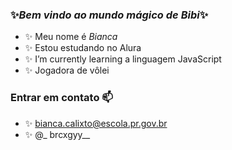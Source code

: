 ### ✨*Bem* *vindo* *ao* *mundo* *mágico* *de* *Bibi*✨

- ✨ Meu nome é _Bianca_
- ✨ Estou estudando no Alura
- ✨ I’m currently learning a linguagem JavaScript
- ✨ Jogadora de vôlei

### Entrar em contato 📫

- ✨ bianca.calixto@escola.pr.gov.br
- ✨ @_ brcxgyy__

